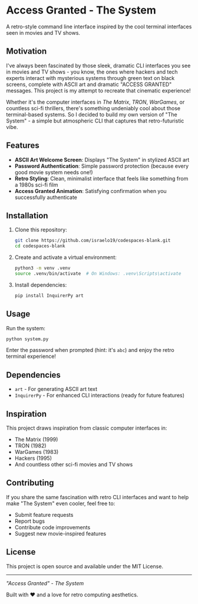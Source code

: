 # Access Granted - The System 

A retro-style command line interface inspired by the cool terminal interfaces seen in movies and TV shows.

## Motivation 

I've always been fascinated by those sleek, dramatic CLI interfaces you see in movies and TV shows - you know, the ones where hackers and tech experts interact with mysterious systems through green text on black screens, complete with ASCII art and dramatic "ACCESS GRANTED" messages. This project is my attempt to recreate that cinematic experience!

Whether it's the computer interfaces in *The Matrix*, *TRON*, *WarGames*, or countless sci-fi thrillers, there's something undeniably cool about those terminal-based systems. So I decided to build my own version of "The System" - a simple but atmospheric CLI that captures that retro-futuristic vibe.

## Features 

- **ASCII Art Welcome Screen**: Displays "The System" in stylized ASCII art
- **Password Authentication**: Simple password protection (because every good movie system needs one!)
- **Retro Styling**: Clean, minimalist interface that feels like something from a 1980s sci-fi film
- **Access Granted Animation**: Satisfying confirmation when you successfully authenticate

## Installation 

1. Clone this repository:
   ```bash
   git clone https://github.com/israelo19/codespaces-blank.git
   cd codespaces-blank
   ```

2. Create and activate a virtual environment:
   ```bash
   python3 -m venv .venv
   source .venv/bin/activate  # On Windows: .venv\Scripts\activate
   ```

3. Install dependencies:
   ```bash
   pip install InquirerPy art
   ```

## Usage 

Run the system:
```bash
python system.py
```

Enter the password when prompted (hint: it's `abc`) and enjoy the retro terminal experience!

## Dependencies 

- `art` - For generating ASCII art text
- `InquirerPy` - For enhanced CLI interactions (ready for future features)


## Inspiration 

This project draws inspiration from classic computer interfaces in:
- The Matrix (1999)
- TRON (1982)
- WarGames (1983)
- Hackers (1995)
- And countless other sci-fi movies and TV shows

## Contributing 

If you share the same fascination with retro CLI interfaces and want to help make "The System" even cooler, feel free to:
- Submit feature requests
- Report bugs
- Contribute code improvements
- Suggest new movie-inspired features

## License 

This project is open source and available under the MIT License.

---

*"Access Granted" - The System*

Built with ❤️ and a love for retro computing aesthetics.
